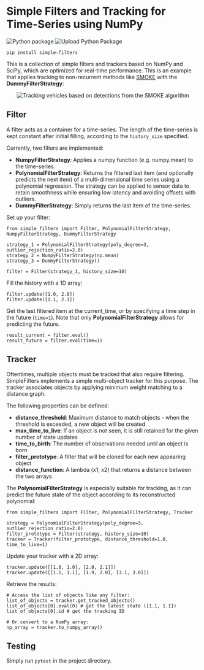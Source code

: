 # Simple Filters and Tracking for Time-Series using NumPy

![Python package](https://github.com/tobias-gp/SimpleFilters/workflows/Python%20package/badge.svg) ![Upload Python Package](https://github.com/tobias-gp/SimpleFilters/workflows/Upload%20Python%20Package/badge.svg)


```
pip install simple-filters
```

This is a collection of simple filters and trackers based on NumPy and SciPy, which are optimized for real-time performance.  This is an example that applies tracking to non-recurrent methods like [SMOKE](https://ieeexplore.ieee.org/document/8730300) with the **DummyFilterStrategy**: 

<div style="text-align:center"><img src="doc/tracking.gif" alt="Tracking vehicles based on detections from the SMOKE algorithm" /></div>

## Filter

A filter acts as a container for a time-series. The length of the time-series is kept constant after initial filling, according to the ```history_size``` specified. 

Currently, two filters are implemented: 
* **NumpyFilterStrategy**: Applies a numpy function (e.g. numpy.mean) to the time-series. 
* **PolynomialFilterStrategy**: Returns the filtered last item (and optionally predicts the next item) of a multi-dimensional time series using a polynomial regression. The strategy can be applied to sensor data to retain smoothness while ensuring low latency and avoiding offsets with outliers. 
* **DummyFilterStrategy**: Simply returns the last item of the time-series. 

Set up your filter: 
```
from simple_filters import Filter, PolynomialFilterStrategy, NumpyFilterStrategy, DummyFilterStrategy

strategy_1 = PolynomialFilterStrategy(poly_degree=3, outlier_rejection_ratio=2.0)
strategy_2 = NumpyFilterStrategy(np.mean)
strategy_3 = DummyFilterStrategy()

filter = Filter(strategy_1, history_size=10)
```

Fill the history with a 1D array: 
```
filter.update([1.0, 2.0])
filter.update([1.1, 2.1])
```

Get the last filtered item at the current_time, or by specifying a time step in the future (```time=1```). Note that only **PolynomialFilterStrategy** allows for predicting the future. 
```
result_current = filter.eval()
result_future = filter.eval(time=1)
```

## Tracker

Oftentimes, multiple objects must be tracked that also require filtering. SimpleFilters implements a simple multi-object tracker for this purpose. The tracker associates objects by applying minimum weight matching to a distance graph. 

The following properties can be defined: 
* **distance_threshold**: Maximum distance to match objects - when the threshold is exceeded, a new object will be created 
* **max_time_to_live**: If an object is not seen, it is still retained for the given number of state updates
* **time_to_birth**: The number of observations needed until an object is born 
* **filter_prototype**: A filter that will be cloned for each new appearing object
* **distance_function**: A lambda (x1, x2) that returns a distance between the two arrays

The **PolynomialFilterStrategy** is especially suitable for tracking, as it can predict the future state of the object according to its reconstructed polynomial: 
```
from simple_filters import Filter, PolynomialFilterStrategy, Tracker

strategy = PolynomialFilterStrategy(poly_degree=3, outlier_rejection_ratio=2.0)
filter_prototype = Filter(strategy, history_size=10)
tracker = Tracker(filter_prototype, distance_threshold=1.0, time_to_live=1)
```

Update your tracker with a 2D array: 
```
tracker.update([[1.0, 1.0], [2.0, 2.1]])
tracker.update([[1.1, 1.1], [1.9, 2.0], [3.1, 3.0]])
```

Retrieve the results: 
```
# Access the list of objects like any filter: 
list_of_objects = tracker.get_tracked_objects() 
list_of_objects[0].eval(0) # get the latest state ([1.1, 1.1])
list_of_objects[0].id # get the tracking ID

# Or convert to a NumPy array: 
np_array = tracker.to_numpy_array()
```

## Testing

Simply run ```pytest``` in the project directory. 
